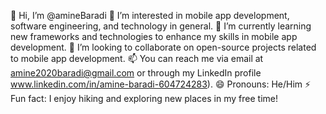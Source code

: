 👋 Hi, I’m @amineBaradi
👀 I’m interested in mobile app development, software engineering, and technology in general.
🌱 I’m currently learning new frameworks and technologies to enhance my skills in mobile app development.
💞️ I’m looking to collaborate on open-source projects related to mobile app development.
📫 You can reach me via email at amine2020baradi@gmail.com or through my LinkedIn profile www.linkedin.com/in/amine-baradi-604724283).
😄 Pronouns: He/Him
⚡ Fun fact: I enjoy hiking and exploring new places in my free time!


<!---
amineBaradi/amineBaradi is a ✨ special ✨ repository because its `README.md` (this file) appears on your GitHub profile.
You can click the Preview link to take a look at your changes.
--->
